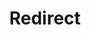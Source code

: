 ﻿---
layout: src/layouts/Redirect.astro
title: Redirect
redirect: https://octopus.com/docs/octopus-rest-api/cli/octopus-config
pubDate:  2023-01-01
navSearch: false
navSitemap: false
navMenu: false
---
